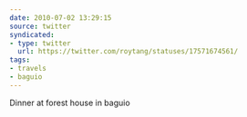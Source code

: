 ```yaml
---
date: 2010-07-02 13:29:15
source: twitter
syndicated:
- type: twitter
  url: https://twitter.com/roytang/statuses/17571674561/
tags:
- travels
- baguio
---
```


Dinner at forest house in baguio